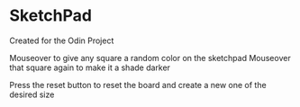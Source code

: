 # SketchPad
Created for the Odin Project

Mouseover to give any square a random color on the sketchpad
Mouseover that square again to make it a shade darker

Press the reset button to reset the board and create a new one of the desired size

